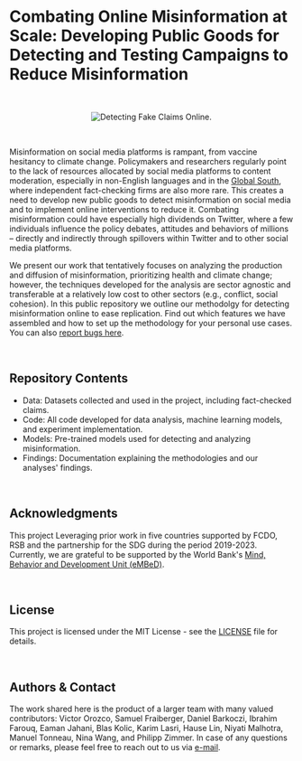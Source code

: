 # Combating Online Misinformation at Scale: Developing Public Goods for Detecting and Testing Campaigns to Reduce Misinformation

&nbsp;

<p align="center">
<img src="https://drive.google.com/uc?export=view&id=1z-DISi7xRKMlwWG7ZchWshSFJAaIqQza" alt="Detecting Fake Claims Online."/>
<p/>

&nbsp;

Misinformation on social media platforms is rampant, from vaccine hesitancy to climate change. Policymakers and researchers regularly point to the lack of resources allocated by social media platforms to content moderation, especially in non-English languages and in the [Global South](https://www.theguardian.com/technology/2021/oct/24/frances-haugen-i-never-wanted-to-be-a-whistleblower-but-lives-were-in-danger), where independent fact-checking firms are also more rare. This creates a need to develop new public goods to detect misinformation on social media and to implement online interventions to reduce it. Combating misinformation could have especially high dividends on Twitter, where a few individuals influence the policy debates, attitudes and behaviors of millions – directly and indirectly through spillovers within Twitter and to other social media platforms. 

We present our work that tentatively focuses on analyzing the production and diffusion of misinformation, prioritizing  health and climate change; however, the techniques developed for the analysis are sector agnostic and transferable at a relatively low cost to other sectors (e.g., conflict, social cohesion). In this public repository we outline our methodolgy for detecting misinformation online to ease replication. Find out which features we have assembled and how to set up the methodology for your personal use cases. You can also [report bugs here](https://github.com/TryShape/tryshape/issues/new/choose).

&nbsp;

## Repository Contents
- Data: Datasets collected and used in the project, including fact-checked claims.
- Code: All code developed for data analysis, machine learning models, and experiment implementation.
- Models: Pre-trained models used for detecting and analyzing misinformation.
- Findings: Documentation explaining the methodologies and our analyses' findings.

&nbsp;

## Acknowledgments
This project Leveraging prior work in five countries supported by FCDO, RSB and the partnership for the SDG during the period 2019-2023. Currently, we are grateful to be supported by the World Bank's [Mind, Behavior and Development Unit (eMBeD)](https://www.worldbank.org/en/programs/embed).

&nbsp;

## License
This project is licensed under the MIT License - see the [LICENSE](https://github.com/philippzi98/misinfo-detect-public-goods/blob/main/LICENSE) file for details.

&nbsp;

## Authors & Contact
The work shared here is the product of a larger team with many valued contributors: Victor Orozco, Samuel Fraiberger, Daniel Barkoczi, Ibrahim Farouq, Eaman Jahani, Blas Kolic, Karim Lasri, Hause Lin, Niyati Malhotra, Manuel Tonneau, Nina Wang, and Philipp Zimmer. In case of any questions or remarks, please feel free to reach out to us via [e-mail](mailto:sfraiberger@worldbank.org).


